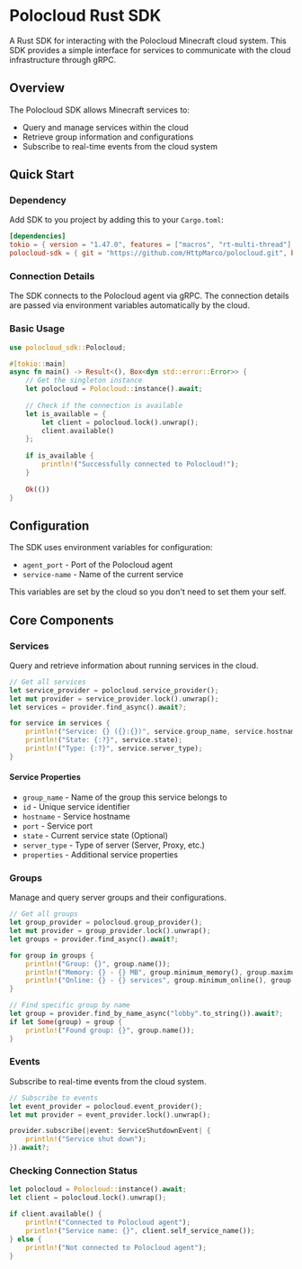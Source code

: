 # Polocloud Rust SDK

A Rust SDK for interacting with the Polocloud Minecraft cloud system. This SDK provides a simple interface for services to communicate with the cloud infrastructure through gRPC.

## Overview

The Polocloud SDK allows Minecraft services to:
- Query and manage services within the cloud
- Retrieve group information and configurations
- Subscribe to real-time events from the cloud system

## Quick Start

### Dependency

Add SDK to you project by adding this to your `Cargo.toml`:

```toml
[dependencies]
tokio = { version = "1.47.0", features = ["macros", "rt-multi-thread"] }
polocloud-sdk = { git = "https://github.com/HttpMarco/polocloud.git", branch = "rust-sdk", version = "3.0.0-SNAPSHOT" }
```

### Connection Details

The SDK connects to the Polocloud agent via gRPC. The connection details are passed via environment variables automatically by the cloud.

### Basic Usage

```rust
use polocloud_sdk::Polocloud;

#[tokio::main]
async fn main() -> Result<(), Box<dyn std::error::Error>> {
    // Get the singleton instance
    let polocloud = Polocloud::instance().await;
    
    // Check if the connection is available
    let is_available = {
        let client = polocloud.lock().unwrap();
        client.available()
    };
    
    if is_available {
        println!("Successfully connected to Polocloud!");
    }
    
    Ok(())
}
```

## Configuration

The SDK uses environment variables for configuration:

- `agent_port` - Port of the Polocloud agent
- `service-name` - Name of the current service

This variables are set by the cloud so you don't need to set them your self.

## Core Components

### Services

Query and retrieve information about running services in the cloud.

```rust
// Get all services
let service_provider = polocloud.service_provider();
let mut provider = service_provider.lock().unwrap();
let services = provider.find_async().await?;

for service in services {
    println!("Service: {} ({}:{})", service.group_name, service.hostname, service.port);
    println!("State: {:?}", service.state);
    println!("Type: {:?}", service.server_type);
}
```

#### Service Properties

- `group_name` - Name of the group this service belongs to
- `id` - Unique service identifier
- `hostname` - Service hostname
- `port` - Service port
- `state` - Current service state (Optional)
- `server_type` - Type of server (Server, Proxy, etc.)
- `properties` - Additional service properties

### Groups

Manage and query server groups and their configurations.

```rust
// Get all groups
let group_provider = polocloud.group_provider();
let mut provider = group_provider.lock().unwrap();
let groups = provider.find_async().await?;

for group in groups {
    println!("Group: {}", group.name());
    println!("Memory: {} - {} MB", group.minimum_memory(), group.maximum_memory());
    println!("Online: {} - {} services", group.minimum_online(), group.maximum_online());
}

// Find specific group by name
let group = provider.find_by_name_async("lobby".to_string()).await?;
if let Some(group) = group {
    println!("Found group: {}", group.name());
}
```

### Events

Subscribe to real-time events from the cloud system.

```rust
// Subscribe to events
let event_provider = polocloud.event_provider();
let mut provider = event_provider.lock().unwrap();

provider.subscribe(|event: ServiceShutdownEvent| {
    println!("Service shut down");
}).await?;
```

### Checking Connection Status

```rust
let polocloud = Polocloud::instance().await;
let client = polocloud.lock().unwrap();

if client.available() {
    println!("Connected to Polocloud agent");
    println!("Service name: {}", client.self_service_name());
} else {
    println!("Not connected to Polocloud agent");
}
```
